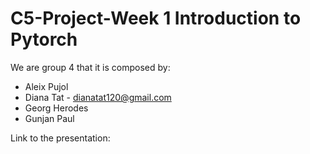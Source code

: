 # C5-Project-Week 1 Introduction to Pytorch

We are group 4 that it is composed by:
- Aleix Pujol
- Diana Tat - dianatat120@gmail.com
- Georg Herodes
- Gunjan Paul


Link to the presentation: 



